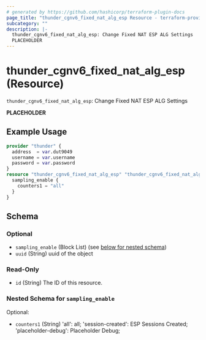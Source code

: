 ```yaml
---
# generated by https://github.com/hashicorp/terraform-plugin-docs
page_title: "thunder_cgnv6_fixed_nat_alg_esp Resource - terraform-provider-thunder"
subcategory: ""
description: |-
  thunder_cgnv6_fixed_nat_alg_esp: Change Fixed NAT ESP ALG Settings
  PLACEHOLDER
---
```


# thunder_cgnv6_fixed_nat_alg_esp (Resource)

`thunder_cgnv6_fixed_nat_alg_esp`: Change Fixed NAT ESP ALG Settings

__PLACEHOLDER__

## Example Usage

```terraform
provider "thunder" {
  address  = var.dut9049
  username = var.username
  password = var.password
}
resource "thunder_cgnv6_fixed_nat_alg_esp" "thunder_cgnv6_fixed_nat_alg_esp" {
  sampling_enable {
    counters1 = "all"
  }
}
```

<!-- schema generated by tfplugindocs -->
## Schema

### Optional

- `sampling_enable` (Block List) (see [below for nested schema](#nestedblock--sampling_enable))
- `uuid` (String) uuid of the object

### Read-Only

- `id` (String) The ID of this resource.

<a id="nestedblock--sampling_enable"></a>
### Nested Schema for `sampling_enable`

Optional:

- `counters1` (String) 'all': all; 'session-created': ESP Sessions Created; 'placeholder-debug': Placeholder Debug;


